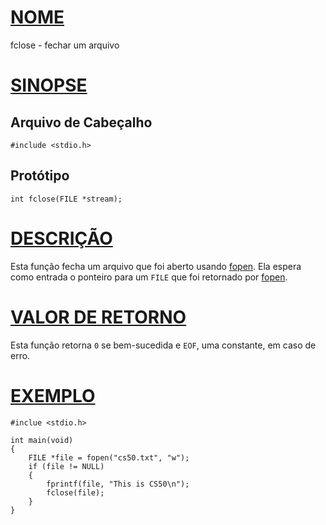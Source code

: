 # [NOME](#nome)

fclose - fechar um arquivo

# [SINOPSE](#sinopse)

## Arquivo de Cabeçalho

    #include <stdio.h>

## Protótipo

    int fclose(FILE *stream);

# [DESCRIÇÃO](#descrição)

Esta função fecha um arquivo que foi aberto usando [fopen](fopen). Ela espera como entrada o ponteiro para um `FILE` que foi retornado por [fopen](fopen).

# [VALOR DE RETORNO](#valor-de-retorno)

Esta função retorna `0` se bem-sucedida e `EOF`, uma constante, em caso de erro.

# [EXEMPLO](#exemplo)

    #inclue <stdio.h>

    int main(void)
    {
        FILE *file = fopen("cs50.txt", "w");
        if (file != NULL)
        {
            fprintf(file, "This is CS50\n");
            fclose(file);
        }
    }
